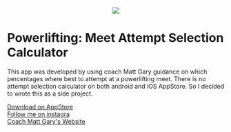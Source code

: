 <p align="center"><img src="https://github.com/wajeht/powerlifting_attempt_selection_calculator/blob/584053c3b275bbad3a521af2886264961fd1c9ea/app/src/main/res/drawable/screenshot.png"></p>

# Powerlifting: Meet Attempt Selection Calculator
This app was developed by using coach Matt Gary guidance on which percentages where best to attempt at a powerlifting meet. There is no attempt selection calculator on both android and iOS AppStore. So I decided to wrote this as a side project.

[Download on AppStore](https://play.google.com/store/apps/details?id=com.jawstrength.powerliftingattemptselectioncalculator)<br>
[Follow me on instagra](https://www.instagram.com/wajeht/)<br>
[Coach Matt Gary's Website](https://marylandpowerlifting.com/2009/05/11/a-powerlifters-guide-to-attempt-selection/)

